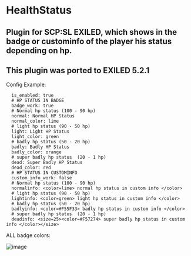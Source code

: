 # HealthStatus
## Plugin for SCP:SL EXILED, which shows in the badge or custominfo of the player his status depending on hp.
## This plugin was ported to EXILED 5.2.1

Config Example: 
```
  is_enabled: true
  # HP STATUS IN BADGE
  badge_work: true
  # Normal hp status (100 - 90 hp)
  normal: Normal HP Status
  normal_color: lime
  # light hp status (90 - 50 hp)
  light: Light HP Status
  light_color: green
  # badly hp status (50 - 20 hp)
  badly: Badly HP Status
  badly_color: orange
  # super badly hp status  (20 - 1 hp)
  dead: Super Badly HP Status
  dead_color: red
  # HP STATUS IN CUSTOMINFO
  custom_info_work: false
  # Normal hp status (100 - 90 hp)
  normalinfo: <color=lime> normal hp status in custom info </color>
  # light hp status (90 - 50 hp)
  lightinfo: <color=green> light hp status in custom info </color>
  # badly hp status (50 - 20 hp)
  badlyinfo: <color=#F55F33> badly hp status in custom info </color>
  # super badly hp status  (20 - 1 hp)
  deadinfo: <size=25><color=#F57274> super badly hp status in custom info </color></size>
  ```
  ALL badge colors:
  
  
  ![image](https://user-images.githubusercontent.com/91956903/142755557-ef1e9ba6-275b-4532-8ba9-a4270485b6ba.png)

